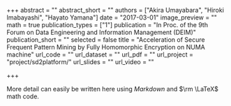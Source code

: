 +++
abstract = ""
abstract_short = ""
authors = ["Akira Umayabara", "Hiroki Imabayashi", "Hayato Yamana"]
date = "2017-03-01"
image_preview = ""
math = true
publication_types = ["1"]
publication = "In Proc. of the 9th Forum on Data Engineering and Information Management (DEIM)"
publication_short = ""
selected = false 
title = "Acceleration of Secure Frequent Pattern Mining by Fully Homomorphic Encryption on NUMA machine"
url_code = ""
url_dataset = ""
url_pdf = ""
url_project = "project/sd2platform/"
url_slides = ""
url_video = ""

+++

More detail can easily be written here using *Markdown* and $\rm \LaTeX$ math code.
